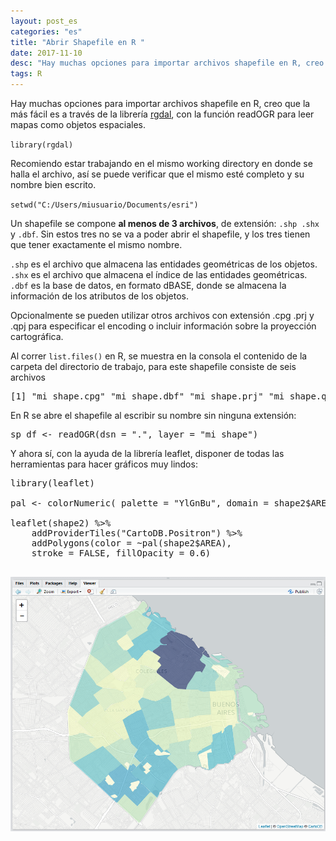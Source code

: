 ```yaml
---
layout: post_es
categories: "es"
title: "Abrir Shapefile en R "
date: 2017-11-10
desc: "Hay muchas opciones para importar archivos shapefile en R, creo que la más fácil es a través de la librería rgdal..."
tags: R
---
```


Hay muchas opciones para importar archivos shapefile en R, creo que la más fácil es a través de la librería [rgdal](#https://cran.r-project.org/web/packages/rgdal/rgdal.pdf),  con la función readOGR para leer mapas como objetos espaciales.

<!--more-->

`library(rgdal)`

Recomiendo estar trabajando en el mismo working directory en donde se halla el archivo, así se puede verificar que el mismo esté completo y su nombre bien escrito.

`setwd("C:/Users/miusuario/Documents/esri")`

Un shapefile se compone **al menos de 3 archivos**, de extensión: `.shp .shx` y `.dbf`. Sin estos tres no se va a poder abrir el shapefile, y los tres tienen que tener exactamente el mismo nombre.

`.shp` es el archivo que almacena las entidades geométricas de los objetos.
`.shx` es el archivo que almacena el índice de las entidades geométricas.
`.dbf` es la base de datos, en formato dBASE, donde se almacena la información de los atributos de los objetos.

Opcionalmente se pueden utilizar otros archivos con extensión .cpg .prj y .qpj para especificar el encoding o incluir información sobre la proyección cartográfica.

Al correr `list.files()` en R, se muestra en la consola el contenido de la carpeta del directorio de trabajo, para este shapefile consiste de seis archivos

<pre>
[1] "mi_shape.cpg" "mi_shape.dbf" "mi_shape.prj" "mi_shape.qpj" "mi_shape.shp" "mi_shape.shx"
</pre>

En R se abre el shapefile al escribir su nombre sin ninguna extensión:

<pre>
sp_df <- readOGR(dsn = ".", layer = "mi_shape")
</pre>

Y ahora sí, con la ayuda de la librería leaflet,  disponer de todas las herramientas para hacer gráficos muy lindos:

<pre>
library(leaflet)

pal <- colorNumeric( palette = "YlGnBu", domain = shape2$AREA)

leaflet(shape2) %>%
    addProviderTiles("CartoDB.Positron") %>%
    addPolygons(color = ~pal(shape2$AREA),
    stroke = FALSE, fillOpacity = 0.6)

</pre>

<img src="/images/abrir-shapefile-R.png" class="postimg" >
